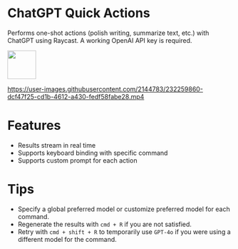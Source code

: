 # ChatGPT Quick Actions

Performs one-shot actions (polish writing, summarize text, etc.) with ChatGPT using Raycast. A working OpenAI API key is required.

<a title="Install chatgpt-quick-actions Raycast Extension" href="https://www.raycast.com/alanzchen/chatgpt-quick-actions"><img src="https://www.raycast.com/alanzchen/chatgpt-quick-actions/install_button@2x.png" height="64" alt="" style="height: 64px;"></a>

https://user-images.githubusercontent.com/2144783/232259860-dcf47f25-cd1b-4612-a430-fedf58fabe28.mp4

# Features

 - Results stream in real time
 - Supports keyboard binding with specific command
 - Supports custom prompt for each action

# Tips
 - Specify a global preferred model or customize preferred model for each command.
 - Regenerate the results with `cmd + R` if you are not satisfied.
 - Retry with `cmd + shift + R` to temporarily use `GPT-4o` if you were using a different model for the command.
